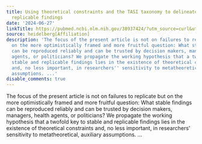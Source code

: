 ```yaml
---
title: Using theoretical constraints and the TASI taxonomy to delineate predictably
  replicable findings
date: '2024-06-27'
linkTitle: https://pubmed.ncbi.nlm.nih.gov/38937424/?utm_source=curl&utm_medium=rss&utm_campaign=pubmed-2&utm_content=1FakS-2QOkCT8HsMOQP1bCRQ4YzyumYOmxmF0moLsQ3dFB1E9V&fc=20220326224207&ff=20240628182110&v=2.18.0.post9+e462414
source: heidelberg[Affiliation]
description: 'The focus of the present article is not on failures to replicate but
  on the more optimistically framed and more fruitful question: What stable findings
  can be reproduced reliably and can be trusted by decision makers, managers, health
  agents, or politicians? We propagate the working hypothesis that a twofold key to
  stable and replicable findings lies in the existence of theoretical constraints
  and, no less important, in researchers'' sensitivity to metatheoretical, auxiliary
  assumptions. ...'
disable_comments: true
---
```

The focus of the present article is not on failures to replicate but on the more optimistically framed and more fruitful question: What stable findings can be reproduced reliably and can be trusted by decision makers, managers, health agents, or politicians? We propagate the working hypothesis that a twofold key to stable and replicable findings lies in the existence of theoretical constraints and, no less important, in researchers' sensitivity to metatheoretical, auxiliary assumptions. ...